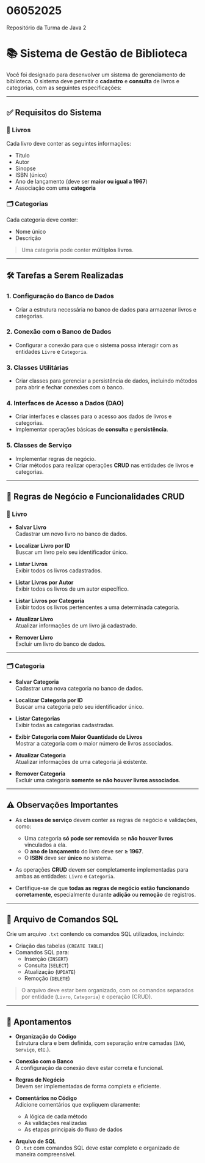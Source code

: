 # 06052025
Repositório da Turma de Java 2

# 📚 Sistema de Gestão de Biblioteca

Você foi designado para desenvolver um sistema de gerenciamento de biblioteca. O sistema deve permitir o **cadastro** e **consulta** de livros e categorias, com as seguintes especificações:

---

## ✅ Requisitos do Sistema

### 📘 Livros

Cada livro deve conter as seguintes informações:

- Título  
- Autor  
- Sinopse  
- ISBN (único)  
- Ano de lançamento (deve ser **maior ou igual a 1967**)  
- Associação com uma **categoria**

### 🗂️ Categorias

Cada categoria deve conter:

- Nome único  
- Descrição  

> Uma categoria pode conter **múltiplos livros**.

---

## 🛠️ Tarefas a Serem Realizadas

### 1. Configuração do Banco de Dados

- Criar a estrutura necessária no banco de dados para armazenar livros e categorias.

### 2. Conexão com o Banco de Dados

- Configurar a conexão para que o sistema possa interagir com as entidades `Livro` e `Categoria`.

### 3. Classes Utilitárias

- Criar classes para gerenciar a persistência de dados, incluindo métodos para abrir e fechar conexões com o banco.

### 4. Interfaces de Acesso a Dados (DAO)

- Criar interfaces e classes para o acesso aos dados de livros e categorias.
- Implementar operações básicas de **consulta** e **persistência**.

### 5. Classes de Serviço

- Implementar regras de negócio.
- Criar métodos para realizar operações **CRUD** nas entidades de livros e categorias.

---

## 🔄 Regras de Negócio e Funcionalidades CRUD

### 📘 Livro

- **Salvar Livro**  
  Cadastrar um novo livro no banco de dados.

- **Localizar Livro por ID**  
  Buscar um livro pelo seu identificador único.

- **Listar Livros**  
  Exibir todos os livros cadastrados.

- **Listar Livros por Autor**  
  Exibir todos os livros de um autor específico.

- **Listar Livros por Categoria**  
  Exibir todos os livros pertencentes a uma determinada categoria.

- **Atualizar Livro**  
  Atualizar informações de um livro já cadastrado.

- **Remover Livro**  
  Excluir um livro do banco de dados.

---

### 🗂️ Categoria

- **Salvar Categoria**  
  Cadastrar uma nova categoria no banco de dados.

- **Localizar Categoria por ID**  
  Buscar uma categoria pelo seu identificador único.

- **Listar Categorias**  
  Exibir todas as categorias cadastradas.

- **Exibir Categoria com Maior Quantidade de Livros**  
  Mostrar a categoria com o maior número de livros associados.

- **Atualizar Categoria**  
  Atualizar informações de uma categoria já existente.

- **Remover Categoria**  
  Excluir uma categoria **somente se não houver livros associados**.

---

## ⚠️ Observações Importantes

- As **classes de serviço** devem conter as regras de negócio e validações, como:

  - Uma categoria **só pode ser removida** se **não houver livros** vinculados a ela.
  - O **ano de lançamento** do livro deve ser **≥ 1967**.
  - O **ISBN** deve ser **único** no sistema.

- As operações **CRUD** devem ser completamente implementadas para ambas as entidades: `Livro` e `Categoria`.

- Certifique-se de que **todas as regras de negócio estão funcionando corretamente**, especialmente durante **adição** ou **remoção** de registros.

---

## 📝 Arquivo de Comandos SQL

Crie um arquivo `.txt` contendo os comandos SQL utilizados, incluindo:

- Criação das tabelas (`CREATE TABLE`)
- Comandos SQL para:
  - Inserção (`INSERT`)
  - Consulta (`SELECT`)
  - Atualização (`UPDATE`)
  - Remoção (`DELETE`)
  
> O arquivo deve estar bem organizado, com os comandos separados por entidade (`Livro`, `Categoria`) e operação (CRUD).

---

## 📌 Apontamentos

- **Organização do Código**  
  Estrutura clara e bem definida, com separação entre camadas (`DAO`, `Serviço`, etc.).

- **Conexão com o Banco**  
  A configuração da conexão deve estar correta e funcional.

- **Regras de Negócio**  
  Devem ser implementadas de forma completa e eficiente.

- **Comentários no Código**  
  Adicione comentários que expliquem claramente:
  - A lógica de cada método
  - As validações realizadas
  - As etapas principais do fluxo de dados

- **Arquivo de SQL**  
  O `.txt` com comandos SQL deve estar completo e organizado de maneira compreensível.
